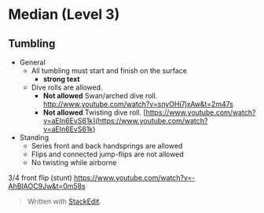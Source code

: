 # Median (Level 3)

## Tumbling

- General
	- All tumbling must start and finish on the surface
		- **strong text**
	- Dive rolls are allowed. 
		- **Not allowed** Swan/arched dive roll. http://www.youtube.com/watch?v=snyOHi7jxAw&t=2m47s
		- **Not allowed** Twisting dive roll. [https://www.youtube.com/watch?v=aEIn6EvS61k](https://www.youtube.com/watch?v=aEIn6EvS61k)
- Standing
	- Series front and back handsprings are allowed
	- Flips and connected jump-flips are not allowed
	- No twisting while airborne


3/4 front flip (stunt)
https://www.youtube.com/watch?v=-AhBIAOC9Jw&t=0m58s

> Written with [StackEdit](https://stackedit.io/).
<!--stackedit_data:
eyJoaXN0b3J5IjpbMjk4Mzc0ODY2LDk4OTk5NzcxNywtMTI1MD
Q4OTEzMCwtMTUyNDY4OTc3OSw0NTk2NzYyMjNdfQ==
-->